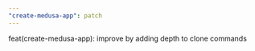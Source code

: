 ```yaml
---
"create-medusa-app": patch
---
```


feat(create-medusa-app): improve by adding depth to clone commands
